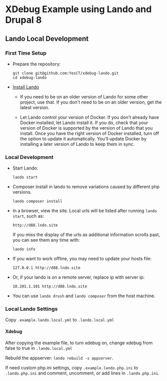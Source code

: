 # XDebug Example using Lando and Drupal 8

## Lando Local Development

### First Time Setup

- Prepare the repository:

  ```
  git clone git@github.com:YesCT/xdebug-lando.git
  cd xdebug-lando
  ```

- [Install Lando](https://docs.devwithlando.io/started.html) 

  - If you need to be on an older version of Lando for some other project, use that. If you don't need to be on an older version, get the latest version.

  - Let Lando control your version of Docker. If you don't already have Docker installed, let Lando install it. If you do, check that your version of Docker is supported by the version of Lando that you install. Once you have the right version of Docker installed, turn off the option to update it automatically. You'll update Docker by installing a later version of Lando to keep them in sync.

### Local Development

- Start Lando:

  ```
  lando start
  ```

- Composer install in lando to remove variations caused by different php versions.

  ```
  lando composer install
  ```

- In a browser, view the site. Local urls will be listed after running `lando start`, such as:

  ```
  http://d88.lndo.site
  ```

  If you miss the display of the urls as additional information scrolls past, you can see them any time with:

  ```
  lando info
  ```

- If you want to work offline, you may need to update your hosts file:

  ```
  127.0.0.1 http://d88.lndo.site
  ```

- Or, if your lando is on a remote server, replace ip with server ip:

  ```
  10.201.1.101 http://d88.lndo.site
  ```

- You can use `lando drush` and `lando composer` from the host machine.

### Local Lando Settings

Copy `.example.lando.local.yml` to `.lando.local.yml`

#### Xdebug

After copying the example file,
to turn xdebug on, change xdebug from false to true in `.lando.local.yml`

Rebuild the appserver: `lando rebuild -s appserver`.

If need custom php.ini settings,
copy `.example.lando.php.ini` to `.lando.php.ini` and comment, uncomment, or
add lines in `.lando.php.ini`.
